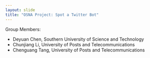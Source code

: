 ```yaml
---
layout: slide
title: "OSNA Project: Spot a Twitter Bot"
---
```


Group Members:

* Deyuan Chen, Southern University of Science and Technology 
* Chunjiang Li, University of Posts and Telecommunications 
* Chenguang Tang, University of Posts and Telecommunications

